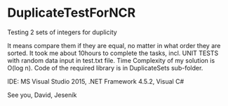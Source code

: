 # DuplicateTestForNCR
Testing 2 sets of integers for duplicity

It means compare them if they are equal, no matter in what order they are sorted.
It took me about 10hours to complete the tasks, incl. UNIT TESTS with random data input in test.txt file.
Time Complexity of my solution is O(log n).
Code of the required library is in DuplicateSets sub-folder.

IDE: MS Visual Studio 2015, .NET Framework 4.5.2, Visual C#

See you, David, Jeseník





